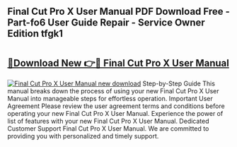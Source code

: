 ## Final Cut Pro X User Manual PDF Download Free - Part-fo6 User Guide Repair - Service Owner Edition tfgk1

# <h2><a href="http://bc22732.oget.top/?id=Final+Cut+Pro+X+User+Manual">🔗Download New 👉🔴 Final Cut Pro X User Manual</a></h2>

[![Final Cut Pro X User Manual new download](https://i.imgur.com/5g1atiW.png)](http://bc22732.oget.top/?id=Final+Cut+Pro+X+User+Manual)
Step-by-Step Guide This manual breaks down the process of using your new Final Cut Pro X User Manual into manageable steps for effortless operation. Important User Agreement Please review the user agreement terms and conditions before operating your new Final Cut Pro X User Manual. Experience the power of list of features with your new Final Cut Pro X User Manual. Dedicated Customer Support Final Cut Pro X User Manual. We are committed to providing you with personalized and timely support.
